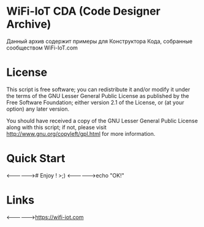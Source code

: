 WiFi-IoT CDA (Code Designer Archive)
====================================

Данный архив содержит примеры для Конструктора Кода, собранные сообществом WiFi-IoT.com


License
=======

This script is free software; you can redistribute it and/or modify it under the terms of
the GNU Lesser General Public License as published by the Free Software Foundation;
either version 2.1 of the License, or (at your option) any later version.

You should have received a copy of the GNU Lesser General Public License along with this
script; if not, please visit http://www.gnu.org/copyleft/gpl.html for more information.


Quick Start
===========

<------># Enjoy ! >;)
<------>echo "OK!"

Links
=====

<------>https://wifi-iot.com


